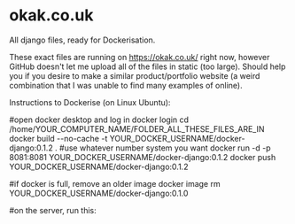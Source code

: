 # okak.co.uk
All django files, ready for Dockerisation.

These exact files are running on https://okak.co.uk/ right now, however GitHub doesn't let me upload all of the files in static (too large). Should help you if you desire to make a similar product/portfolio website (a weird combination that I was unable to find many examples of online).

Instructions to Dockerise (on Linux Ubuntu):

#open docker desktop and log in
docker login 
cd /home/YOUR_COMPUTER_NAME/FOLDER_ALL_THESE_FILES_ARE_IN
docker build --no-cache -t YOUR_DOCKER_USERNAME/docker-django:0.1.2 . #use whatever number system you want
docker run -d -p 8081:8081 YOUR_DOCKER_USERNAME/docker-django:0.1.2
docker push YOUR_DOCKER_USERNAME/docker-django:0.1.2


#if docker is full, remove an older image
docker image rm YOUR_DOCKER_USERNAME/docker-django:0.1.0

#on the server, run this:


